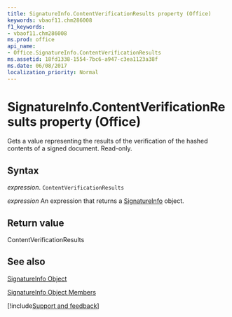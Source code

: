 ```yaml
---
title: SignatureInfo.ContentVerificationResults property (Office)
keywords: vbaof11.chm286008
f1_keywords:
- vbaof11.chm286008
ms.prod: office
api_name:
- Office.SignatureInfo.ContentVerificationResults
ms.assetid: 18fd1338-1554-7bc6-a947-c3ea1123a38f
ms.date: 06/08/2017
localization_priority: Normal
---
```



# SignatureInfo.ContentVerificationResults property (Office)

Gets a value representing the results of the verification of the hashed contents of a signed document. Read-only.


## Syntax

_expression_. `ContentVerificationResults`

 _expression_ An expression that returns a [SignatureInfo](Office.SignatureInfo.md) object.


## Return value

ContentVerificationResults


## See also


[SignatureInfo Object](Office.SignatureInfo.md)



[SignatureInfo Object Members](./overview/Library-Reference/signatureinfo-members-office.md)

[!include[Support and feedback](~/includes/feedback-boilerplate.md)]
